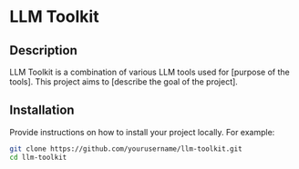 # LLM Toolkit

## Description

LLM Toolkit is a combination of various LLM tools used for [purpose of the tools]. This project aims to [describe the goal of the project].

## Installation

Provide instructions on how to install your project locally. For example:

```bash
git clone https://github.com/yourusername/llm-toolkit.git
cd llm-toolkit